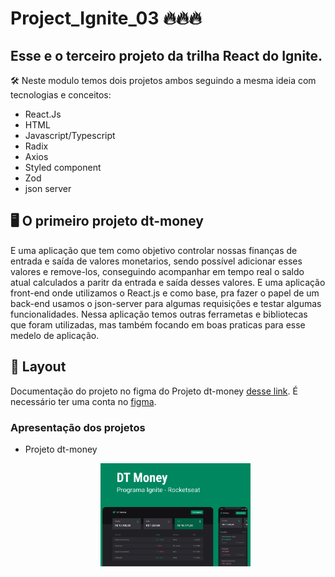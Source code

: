 # Project_Ignite_03 🔥🔥🔥

## Esse e o terceiro projeto da trilha React do Ignite.

🛠 Neste modulo temos dois projetos ambos seguindo a mesma ideia com tecnologias e conceitos:

-  React.Js
-  HTML
-  Javascript/Typescript
-  Radix
-  Axios
-  Styled component
-  Zod
-  json server

## 🖥 O primeiro projeto dt-money
E uma aplicação que tem como objetivo controlar nossas finanças de entrada e saída de valores monetarios, sendo possível adicionar esses valores e remove-los, conseguindo acompanhar em tempo real o saldo atual calculados a paritr da entrada e saída desses valores. E uma aplicação front-end onde utilizamos o React.js e como base, pra fazer o papel de um back-end usamos o json-server para algumas requisições e testar algumas funcionalidades. Nessa aplicação temos outras ferrametas e bibliotecas que foram utilizadas, mas também focando em boas praticas para esse medelo de aplicação.

## 🎨 Layout
Documentação do projeto no figma do Projeto dt-money [desse link](https://www.figma.com/file/gpe7rMuId1jes7HDfjum9C/DT-Money-(Community)-(Copy)?type=design&node-id=0-1&mode=design&t=klxBebQIpymibeju-0). É necessário ter uma conta no [figma](https://www.figma.com).

### Apresentação dos projetos
- Projeto dt-money
  
  <p align= "center">
  <img src="https://github.com/JonatasAS/assets/blob/main/dt-money.png" alt="Demonstração do projeto" width="50%" />
  </p>
